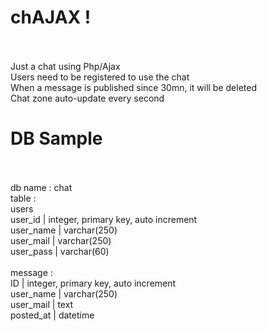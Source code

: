 # chAJAX !<br><br>
Just a chat using Php/Ajax<br>
Users need to be registered to use the chat<br>
When a message is published since 30mn, it will be deleted<br>
Chat zone auto-update every second<br>
# DB Sample<br><br>
db name : chat<br>
table :<br>
users<br>
user_id | integer, primary key, auto increment<br>
user_name | varchar(250)<br>
user_mail | varchar(250)<br>
user_pass | varchar(60)<br><br>
message :<br>
ID | integer, primary key, auto increment<br>
user_name | varchar(250)<br>
user_mail | text<br>
posted_at | datetime
